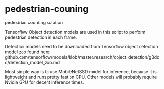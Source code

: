 # pedestrian-couning
pedestrian counting solution 

Tensorflow Object detection models are used in this script to perform pedestrian detection in each frame.

Detection models need to be downloaded from Tensorflow object detection model zoo found here: github.com/tensorflow/models/blob/master/research/object_detection/g3doc/detection_model_zoo.md

Most simple way is to use MobileNetSSD model for inference, because it is lightweight and runs pretty fast on CPU.
Other models will probably require Nvidia GPU for decent inference times. 
